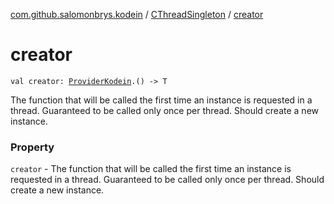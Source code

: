 [com.github.salomonbrys.kodein](../index.md) / [CThreadSingleton](index.md) / [creator](.)

# creator

`val creator: `[`ProviderKodein`](../-provider-kodein/index.md)`.() -> T`

The function that will be called the first time an instance is requested in a thread. Guaranteed to be called only once per thread. Should create a new instance.

### Property

`creator` - The function that will be called the first time an instance is requested in a thread. Guaranteed to be called only once per thread. Should create a new instance.